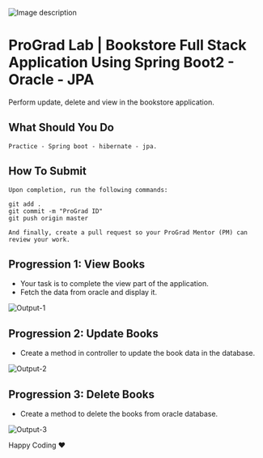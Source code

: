 ![Image description](https://i1.faceprep.in/ProGrad/face-logo-resized.png)

# ProGrad Lab | Bookstore Full Stack Application Using Spring Boot2 - Oracle - JPA

Perform update, delete and view in the bookstore application.

## What Should You Do
```
Practice - Spring boot - hibernate - jpa.
```

## How To Submit
```
Upon completion, run the following commands:

git add .
git commit -m "ProGrad ID"
git push origin master

And finally, create a pull request so your ProGrad Mentor (PM) can review your work.
```

## Progression 1: View Books
  - Your task is to complete the view part of the application. 
  - Fetch the data from oracle and display it.
  
![Output-1](https://i1.faceprep.in/ProGrad/book3.png)

## Progression 2: Update Books
  - Create a method in controller to update the book data in the database.
  
![Output-2](https://i1.faceprep.in/ProGrad/book2.png)

## Progression 3: Delete Books

 - Create a method to delete the books from oracle database.
 
 ![Output-3](https://i1.faceprep.in/ProGrad/book1.png)



Happy Coding ❤️

